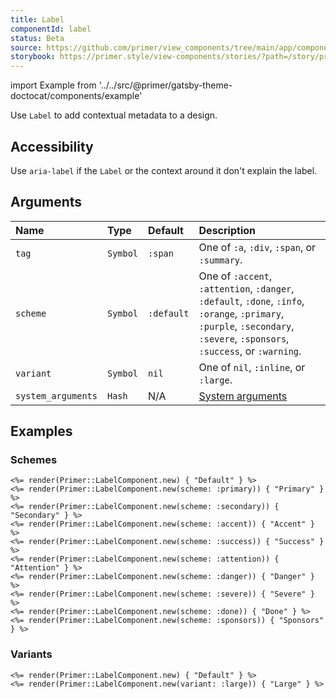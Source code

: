 ```yaml
---
title: Label
componentId: label
status: Beta
source: https://github.com/primer/view_components/tree/main/app/components/primer/label_component.rb
storybook: https://primer.style/view-components/stories/?path=/story/primer-label-component
---
```


import Example from '../../src/@primer/gatsby-theme-doctocat/components/example'

<!-- Warning: AUTO-GENERATED file, do not edit. Add code comments to your Ruby instead <3 -->

Use `Label` to add contextual metadata to a design.

## Accessibility

Use `aria-label` if the `Label` or the context around it don't explain the label.

## Arguments

| Name | Type | Default | Description |
| :- | :- | :- | :- |
| `tag` | `Symbol` | `:span` | One of `:a`, `:div`, `:span`, or `:summary`. |
| `scheme` | `Symbol` | `:default` | One of `:accent`, `:attention`, `:danger`, `:default`, `:done`, `:info`, `:orange`, `:primary`, `:purple`, `:secondary`, `:severe`, `:sponsors`, `:success`, or `:warning`. |
| `variant` | `Symbol` | `nil` | One of `nil`, `:inline`, or `:large`. |
| `system_arguments` | `Hash` | N/A | [System arguments](/system-arguments) |

## Examples

### Schemes

<Example src="<span data-view-component='true' class='Label'>Default</span><span data-view-component='true' class='Label Label--primary'>Primary</span><span data-view-component='true' class='Label Label--secondary'>Secondary</span><span data-view-component='true' class='Label Label--accent'>Accent</span><span data-view-component='true' class='Label Label--success'>Success</span><span data-view-component='true' class='Label Label--attention'>Attention</span><span data-view-component='true' class='Label Label--danger'>Danger</span><span data-view-component='true' class='Label Label--severe'>Severe</span><span data-view-component='true' class='Label Label--done'>Done</span><span data-view-component='true' class='Label Label--sponsors'>Sponsors</span>" />

```erb
<%= render(Primer::LabelComponent.new) { "Default" } %>
<%= render(Primer::LabelComponent.new(scheme: :primary)) { "Primary" } %>
<%= render(Primer::LabelComponent.new(scheme: :secondary)) { "Secondary" } %>
<%= render(Primer::LabelComponent.new(scheme: :accent)) { "Accent" } %>
<%= render(Primer::LabelComponent.new(scheme: :success)) { "Success" } %>
<%= render(Primer::LabelComponent.new(scheme: :attention)) { "Attention" } %>
<%= render(Primer::LabelComponent.new(scheme: :danger)) { "Danger" } %>
<%= render(Primer::LabelComponent.new(scheme: :severe)) { "Severe" } %>
<%= render(Primer::LabelComponent.new(scheme: :done)) { "Done" } %>
<%= render(Primer::LabelComponent.new(scheme: :sponsors)) { "Sponsors" } %>
```

### Variants

<Example src="<span data-view-component='true' class='Label'>Default</span><span data-view-component='true' class='Label Label--large'>Large</span>" />

```erb
<%= render(Primer::LabelComponent.new) { "Default" } %>
<%= render(Primer::LabelComponent.new(variant: :large)) { "Large" } %>
```
